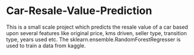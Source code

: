 # Car-Resale-Value-Prediction
This is a small scale project which predicts the resale value of a car based upon several features like original price, kms driven, seller type, transition type, years used etc. The sklearn.ensemble.RandomForestRegresser is used to train a data from kaggle.
